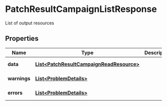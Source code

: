 

# PatchResultCampaignListResponse

List of output resources

## Properties

Name | Type | Description | Notes
------------ | ------------- | ------------- | -------------
**data** | [**List&lt;PatchResultCampaignReadResource&gt;**](PatchResultCampaignReadResource.md) |  |  [optional] [readonly]
**warnings** | [**List&lt;ProblemDetails&gt;**](ProblemDetails.md) |  |  [optional] [readonly]
**errors** | [**List&lt;ProblemDetails&gt;**](ProblemDetails.md) |  |  [optional] [readonly]



